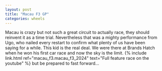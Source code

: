 ```yaml
---
layout: post
title: "Macau F3 GP"
categories: wheels
---
```


Macau is crazy but not such a great circuit to actually race, they should reinvent it as a time trial. Nevertheless that was a mighty performance from Ugo, who nailed every restart to confirm what plenty of us have been saying for a while. This kid is the real deal. We were there at Brands Hatch when he won his first car race and now the sky is the limit. {% include link.html ref="macau_f3.macau_f3_2024" text="Full feature race on the youtube" %} but be prepared to fast forward...
